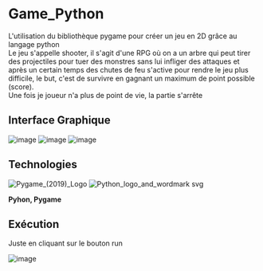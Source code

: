 # Game_Python


L'utilisation du bibliothèque pygame pour créer un jeu en 2D grâce au langage python<br/>
Le jeu s'appelle shooter, il s'agit d'une RPG où on a un arbre qui peut tirer des projectiles pour tuer des monstres sans lui infliger des attaques et après un certain temps des chutes de feu s'active pour rendre le jeu plus difficile, le but, c'est de survivre en gagnant un maximum de point possible (score).<br/>
Une fois je joueur n'a plus de point de vie, la partie s'arrête <br/>

## Interface Graphique

![image](https://user-images.githubusercontent.com/74151613/151968698-8652cde1-da03-4124-96c5-0896a3dc6362.png)
![image](https://user-images.githubusercontent.com/74151613/151968752-94f59709-3382-4297-8e9f-d0c1110e918e.png)
![image](https://user-images.githubusercontent.com/74151613/151968848-6fa053d4-ae1e-447f-803f-d6f26fc8e3b4.png)


## Technologies
![Pygame_(2019)_Logo](https://user-images.githubusercontent.com/74151613/151969048-96c4d4b0-e0a3-4872-8f4a-2a8a65883a71.png)
![Python_logo_and_wordmark svg](https://user-images.githubusercontent.com/74151613/151969100-7b1ee67f-ad1f-4050-bf84-70f30ee04d6f.png)

<strong> Pyhon, Pygame </strong>


## Exécution

Juste en cliquant sur le bouton run 

![image](https://user-images.githubusercontent.com/74151613/151969252-dc2b7996-7021-40e6-a58b-338d40cbf89d.png)


